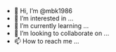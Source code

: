 - 👋 Hi, I’m @mbk1986
- 👀 I’m interested in ...
- 🌱 I’m currently learning ...
- 💞️ I’m looking to collaborate on ...
- 📫 How to reach me ...

<!---
mbk1986/mbk1986 is a ✨ special ✨ repository because its `README.md` (this file) appears on your GitHub profile.
You can click the Preview link to take a look at your changes.--->
